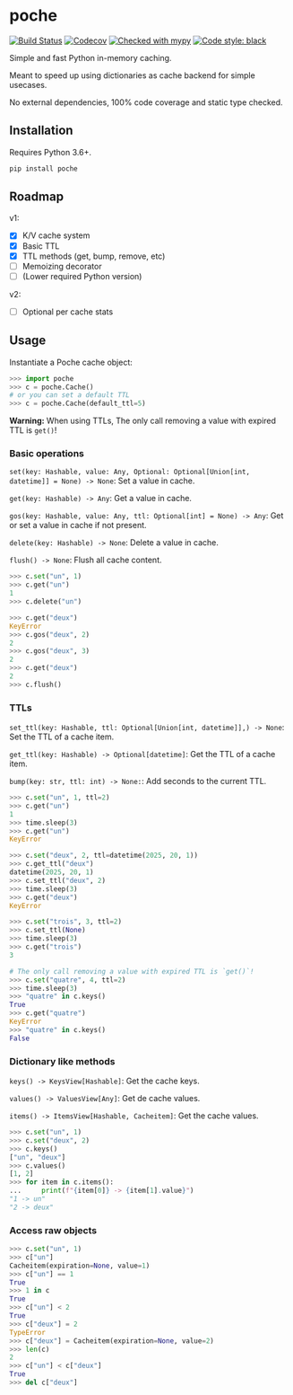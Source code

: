 # poche

[![Build Status](https://travis-ci.org/etienne-napoleone/poche.svg?branch=develop)](https://travis-ci.org/etienne-napoleone/poche)
[![Codecov](https://codecov.io/gh/etienne-napoleone/poche/branch/develop/graph/badge.svg)](https://codecov.io/gh/etienne-napoleone/poche)
[![Checked with mypy](http://www.mypy-lang.org/static/mypy_badge.svg)](http://mypy-lang.org/)
[![Code style: black](https://img.shields.io/badge/code%20style-black-000000.svg)](https://github.com/psf/black)

Simple and fast Python in-memory caching.

Meant to speed up using dictionaries as cache backend for simple usecases.

No external dependencies, 100% code coverage and static type checked.

## Installation

Requires Python 3.6+.

```bash
pip install poche
```

## Roadmap

v1:

- [x] K/V cache system
- [x] Basic TTL
- [x] TTL methods (get, bump, remove, etc)
- [ ] Memoizing decorator
- [ ] (Lower required Python version)

v2:

- [ ] Optional per cache stats

## Usage

Instantiate a Poche cache object:

```python
>>> import poche
>>> c = poche.Cache()
# or you can set a default TTL
>>> c = poche.Cache(default_ttl=5)
```

**Warning:** When using TTLs, The only call removing a value with expired TTL is `get()`!

### Basic operations

`set(key: Hashable, value: Any, Optional: Optional[Union[int, datetime]] = None) -> None`: Set a value in cache.

`get(key: Hashable) -> Any`: Get a value in cache.

`gos(key: Hashable, value: Any, ttl: Optional[int] = None) -> Any`: Get or set a value in cache if not present.

`delete(key: Hashable) -> None`: Delete a value in cache.

`flush() -> None`: Flush all cache content.

```python
>>> c.set("un", 1)
>>> c.get("un")
1
>>> c.delete("un")

>>> c.get("deux")
KeyError
>>> c.gos("deux", 2) 
2
>>> c.gos("deux", 3)
2
>>> c.get("deux")
2
>>> c.flush()
```

### TTLs

`set_ttl(key: Hashable, ttl: Optional[Union[int, datetime]],) -> None`: Set the TTL of a cache item.

`get_ttl(key: Hashable) -> Optional[datetime]`: Get the TTL of a cache item.

`bump(key: str, ttl: int) -> None:`: Add seconds to the current TTL.

```python
>>> c.set("un", 1, ttl=2)
>>> c.get("un")
1
>>> time.sleep(3)
>>> c.get("un")
KeyError

>>> c.set("deux", 2, ttl=datetime(2025, 20, 1)) 
>>> c.get_ttl("deux")
datetime(2025, 20, 1)
>>> c.set_ttl("deux", 2)
>>> time.sleep(3)
>>> c.get("deux")
KeyError

>>> c.set("trois", 3, ttl=2)
>>> c.set_ttl(None)
>>> time.sleep(3)
>>> c.get("trois")
3

# The only call removing a value with expired TTL is `get()`!
>>> c.set("quatre", 4, ttl=2)
>>> time.sleep(3)
>>> "quatre" in c.keys()
True
>>> c.get("quatre")
KeyError
>>> "quatre" in c.keys()
False
```

### Dictionary like methods

`keys() -> KeysView[Hashable]`: Get the cache keys.

`values() -> ValuesView[Any]`: Get de cache values.

`items() -> ItemsView[Hashable, Cacheitem]`: Get the cache values.

```python
>>> c.set("un", 1)
>>> c.set("deux", 2)
>>> c.keys()
["un", "deux"]
>>> c.values()
[1, 2]
>>> for item in c.items():
...     print(f"{item[0]} -> {item[1].value}")
"1 -> un"
"2 -> deux"
```

### Access raw objects

```Python
>>> c.set("un", 1)
>>> c["un"]
Cacheitem(expiration=None, value=1)
>>> c["un"] == 1
True
>>> 1 in c
True
>>> c["un"] < 2
True
>>> c["deux"] = 2
TypeError
>>> c["deux"] = Cacheitem(expiration=None, value=2)
>>> len(c)
2
>>> c["un"] < c["deux"]
True
>>> del c["deux"]
```
